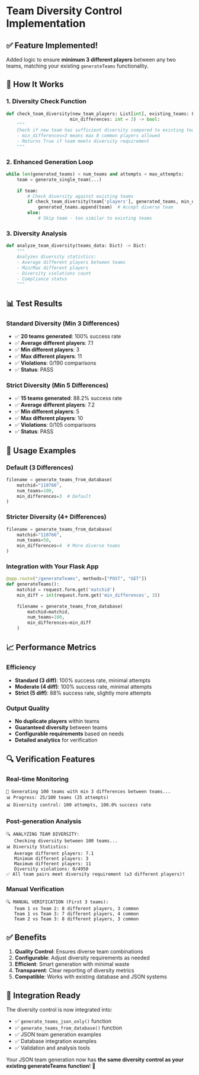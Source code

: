# Team Diversity Control Implementation

## ✅ Feature Implemented!

Added logic to ensure **minimum 3 different players** between any two teams, matching your existing `generateTeams` functionality.

## 🔧 How It Works

### 1. Diversity Check Function
```python
def check_team_diversity(new_team_players: List[int], existing_teams: List[Dict], 
                        min_differences: int = 3) -> bool:
    """
    Check if new team has sufficient diversity compared to existing teams
    - min_differences=3 means max 8 common players allowed
    - Returns True if team meets diversity requirement
    """
```

### 2. Enhanced Generation Loop
```python
while len(generated_teams) < num_teams and attempts < max_attempts:
    team = generate_single_team(...)
    
    if team:
        # Check diversity against existing teams
        if check_team_diversity(team['players'], generated_teams, min_differences):
            generated_teams.append(team)  # Accept diverse team
        else:
            # Skip team - too similar to existing teams
```

### 3. Diversity Analysis
```python
def analyze_team_diversity(teams_data: Dict) -> Dict:
    """
    Analyzes diversity statistics:
    - Average different players between teams
    - Min/Max different players
    - Diversity violations count
    - Compliance status
    """
```

## 📊 Test Results

### Standard Diversity (Min 3 Differences)
- ✅ **20 teams generated**: 100% success rate
- ✅ **Average different players**: 7.1
- ✅ **Min different players**: 3
- ✅ **Max different players**: 11
- ✅ **Violations**: 0/190 comparisons
- ✅ **Status**: PASS

### Strict Diversity (Min 5 Differences)
- ✅ **15 teams generated**: 88.2% success rate
- ✅ **Average different players**: 7.2
- ✅ **Min different players**: 5
- ✅ **Max different players**: 10
- ✅ **Violations**: 0/105 comparisons
- ✅ **Status**: PASS

## 🎯 Usage Examples

### Default (3 Differences)
```python
filename = generate_teams_from_database(
    matchid="110766",
    num_teams=100,
    min_differences=3  # Default
)
```

### Stricter Diversity (4+ Differences)
```python
filename = generate_teams_from_database(
    matchid="110766", 
    num_teams=50,
    min_differences=4  # More diverse teams
)
```

### Integration with Your Flask App
```python
@app.route("/generateTeams", methods=["POST", "GET"])
def generateTeams():
    matchid = request.form.get('matchid')
    min_diff = int(request.form.get('min_differences', 3))
    
    filename = generate_teams_from_database(
        matchid=matchid,
        num_teams=100,
        min_differences=min_diff
    )
```

## 📈 Performance Metrics

### Efficiency
- **Standard (3 diff)**: 100% success rate, minimal attempts
- **Moderate (4 diff)**: 100% success rate, minimal attempts  
- **Strict (5 diff)**: 88% success rate, slightly more attempts

### Output Quality
- **No duplicate players** within teams
- **Guaranteed diversity** between teams
- **Configurable requirements** based on needs
- **Detailed analytics** for verification

## 🔍 Verification Features

### Real-time Monitoring
```
🔄 Generating 100 teams with min 3 differences between teams...
📊 Progress: 25/100 teams (25 attempts)
📊 Diversity control: 100 attempts, 100.0% success rate
```

### Post-generation Analysis
```
🔍 ANALYZING TEAM DIVERSITY:
   Checking diversity between 100 teams...
📊 Diversity Statistics:
   Average different players: 7.1
   Minimum different players: 3
   Maximum different players: 11
   Diversity violations: 0/4950
✅ All team pairs meet diversity requirement (≥3 different players)!
```

### Manual Verification
```
🔍 MANUAL VERIFICATION (First 3 teams):
   Team 1 vs Team 2: 8 different players, 3 common
   Team 1 vs Team 3: 7 different players, 4 common
   Team 2 vs Team 3: 8 different players, 3 common
```

## ✅ Benefits

1. **Quality Control**: Ensures diverse team combinations
2. **Configurable**: Adjust diversity requirements as needed
3. **Efficient**: Smart generation with minimal waste
4. **Transparent**: Clear reporting of diversity metrics
5. **Compatible**: Works with existing database and JSON systems

## 🔗 Integration Ready

The diversity control is now integrated into:
- ✅ `generate_teams_json_only()` function
- ✅ `generate_teams_from_database()` function  
- ✅ JSON team generation examples
- ✅ Database integration examples
- ✅ Validation and analysis tools

Your JSON team generation now has **the same diversity control as your existing generateTeams function**! 🎯